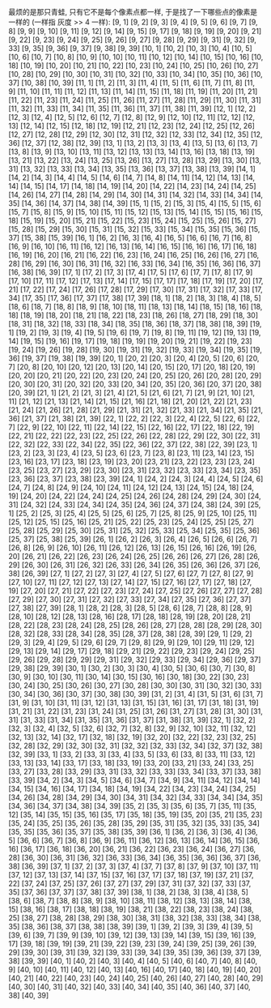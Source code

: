 最烦的是那只青蛙, 只有它不是每个像素点都一样, 于是找了一下哪些点的像素是一样的 (一样指 灰度 >> 4 一样):
[9, 1] [9, 2] [9, 3] [9, 4] [9, 5] [9, 6] [9, 7] [9, 8] [9, 9] [9, 10] [9, 11] [9, 12] [9, 14] [9, 15] [9, 17] [9, 18] [9, 19] [9, 20] [9, 21] [9, 22] [9, 23] [9, 24] [9, 25] [9, 26] [9, 27] [9, 28] [9, 29] [9, 31] [9, 32] [9, 33] [9, 35] [9, 36] [9, 37] [9, 38] [9, 39]
[10, 1] [10, 2] [10, 3] [10, 4] [10, 5] [10, 6] [10, 7] [10, 8] [10, 9] [10, 10] [10, 11] [10, 12] [10, 14] [10, 15] [10, 16] [10, 18] [10, 19] [10, 20] [10, 21] [10, 22] [10, 23] [10, 24] [10, 25] [10, 26] [10, 27] [10, 28] [10, 29] [10, 30] [10, 31] [10, 32] [10, 33] [10, 34] [10, 35] [10, 36] [10, 37] [10, 38] [10, 39]
[11, 1] [11, 2] [11, 3] [11, 4] [11, 5] [11, 6] [11, 7] [11, 8] [11, 9] [11, 10] [11, 11] [11, 12] [11, 13] [11, 14] [11, 15] [11, 18] [11, 19] [11, 20] [11, 21] [11, 22] [11, 23] [11, 24] [11, 25] [11, 26] [11, 27] [11, 28] [11, 29] [11, 30] [11, 31] [11, 32] [11, 33] [11, 34] [11, 35] [11, 36] [11, 37] [11, 38] [11, 39]
[12, 1] [12, 2] [12, 3] [12, 4] [12, 5] [12, 6] [12, 7] [12, 8] [12, 9] [12, 10] [12, 11] [12, 12] [12, 13] [12, 14] [12, 15] [12, 18] [12, 19] [12, 21] [12, 23] [12, 24] [12, 25] [12, 26] [12, 27] [12, 28] [12, 29] [12, 30] [12, 31] [12, 32] [12, 33] [12, 34] [12, 35] [12, 36] [12, 37] [12, 38] [12, 39]
[13, 1] [13, 2] [13, 3] [13, 4] [13, 5] [13, 6] [13, 7] [13, 8] [13, 9] [13, 10] [13, 11] [13, 12] [13, 13] [13, 14] [13, 16] [13, 18] [13, 19] [13, 21] [13, 22] [13, 24] [13, 25] [13, 26] [13, 27] [13, 28] [13, 29] [13, 30] [13, 31] [13, 32] [13, 33] [13, 34] [13, 35] [13, 36] [13, 37] [13, 38] [13, 39]
[14, 1] [14, 2] [14, 3] [14, 4] [14, 5] [14, 6] [14, 7] [14, 8] [14, 11] [14, 12] [14, 13] [14, 14] [14, 15] [14, 17] [14, 18] [14, 19] [14, 20] [14, 22] [14, 23] [14, 24] [14, 25] [14, 26] [14, 27] [14, 28] [14, 29] [14, 30] [14, 31] [14, 32] [14, 33] [14, 34] [14, 35] [14, 36] [14, 37] [14, 38] [14, 39]
[15, 1] [15, 2] [15, 3] [15, 4] [15, 5] [15, 6] [15, 7] [15, 8] [15, 9] [15, 10] [15, 11] [15, 12] [15, 13] [15, 14] [15, 15] [15, 16] [15, 18] [15, 19] [15, 20] [15, 21] [15, 22] [15, 23] [15, 24] [15, 25] [15, 26] [15, 27] [15, 28] [15, 29] [15, 30] [15, 31] [15, 32] [15, 33] [15, 34] [15, 35] [15, 36] [15, 37] [15, 38] [15, 39]
[16, 1] [16, 2] [16, 3] [16, 4] [16, 5] [16, 6] [16, 7] [16, 8] [16, 9] [16, 10] [16, 11] [16, 12] [16, 13] [16, 14] [16, 15] [16, 16] [16, 17] [16, 18] [16, 19] [16, 20] [16, 21] [16, 22] [16, 23] [16, 24] [16, 25] [16, 26] [16, 27] [16, 28] [16, 29] [16, 30] [16, 31] [16, 32] [16, 33] [16, 34] [16, 35] [16, 36] [16, 37] [16, 38] [16, 39]
[17, 1] [17, 2] [17, 3] [17, 4] [17, 5] [17, 6] [17, 7] [17, 8] [17, 9] [17, 10] [17, 11] [17, 12] [17, 13] [17, 14] [17, 15] [17, 17] [17, 18] [17, 19] [17, 20] [17, 21] [17, 22] [17, 24] [17, 26] [17, 28] [17, 29] [17, 30] [17, 31] [17, 32] [17, 33] [17, 34] [17, 35] [17, 36] [17, 37] [17, 38] [17, 39]
[18, 1] [18, 2] [18, 3] [18, 4] [18, 5] [18, 6] [18, 7] [18, 8] [18, 9] [18, 10] [18, 11] [18, 13] [18, 14] [18, 15] [18, 16] [18, 18] [18, 19] [18, 20] [18, 21] [18, 22] [18, 23] [18, 26] [18, 27] [18, 29] [18, 30] [18, 31] [18, 32] [18, 33] [18, 34] [18, 35] [18, 36] [18, 37] [18, 38] [18, 39]
[19, 1] [19, 2] [19, 3] [19, 4] [19, 5] [19, 6] [19, 7] [19, 8] [19, 11] [19, 12] [19, 13] [19, 14] [19, 15] [19, 16] [19, 17] [19, 18] [19, 19] [19, 20] [19, 21] [19, 22] [19, 23] [19, 24] [19, 26] [19, 28] [19, 30] [19, 31] [19, 32] [19, 33] [19, 34] [19, 35] [19, 36] [19, 37] [19, 38] [19, 39]
[20, 1] [20, 2] [20, 3] [20, 4] [20, 5] [20, 6] [20, 7] [20, 8] [20, 10] [20, 12] [20, 13] [20, 14] [20, 15] [20, 17] [20, 18] [20, 19] [20, 20] [20, 21] [20, 22] [20, 23] [20, 24] [20, 25] [20, 26] [20, 28] [20, 29] [20, 30] [20, 31] [20, 32] [20, 33] [20, 34] [20, 35] [20, 36] [20, 37] [20, 38] [20, 39]
[21, 1] [21, 2] [21, 3] [21, 4] [21, 5] [21, 6] [21, 7] [21, 9] [21, 10] [21, 11] [21, 12] [21, 13] [21, 14] [21, 15] [21, 16] [21, 18] [21, 20] [21, 22] [21, 23] [21, 24] [21, 26] [21, 28] [21, 29] [21, 31] [21, 32] [21, 33] [21, 34] [21, 35] [21, 36] [21, 37] [21, 38] [21, 39]
[22, 1] [22, 2] [22, 3] [22, 4] [22, 5] [22, 6] [22, 7] [22, 9] [22, 10] [22, 11] [22, 14] [22, 15] [22, 16] [22, 17] [22, 18] [22, 19] [22, 21] [22, 22] [22, 23] [22, 25] [22, 26] [22, 28] [22, 29] [22, 30] [22, 31] [22, 32] [22, 33] [22, 34] [22, 35] [22, 36] [22, 37] [22, 38] [22, 39]
[23, 1] [23, 2] [23, 3] [23, 4] [23, 5] [23, 6] [23, 7] [23, 8] [23, 11] [23, 14] [23, 15] [23, 16] [23, 17] [23, 18] [23, 19] [23, 20] [23, 21] [23, 22] [23, 23] [23, 24] [23, 25] [23, 27] [23, 29] [23, 30] [23, 31] [23, 32] [23, 33] [23, 34] [23, 35] [23, 36] [23, 37] [23, 38] [23, 39]
[24, 1] [24, 2] [24, 3] [24, 4] [24, 5] [24, 6] [24, 7] [24, 8] [24, 9] [24, 10] [24, 11] [24, 12] [24, 13] [24, 15] [24, 18] [24, 19] [24, 20] [24, 22] [24, 24] [24, 25] [24, 26] [24, 28] [24, 29] [24, 30] [24, 31] [24, 32] [24, 33] [24, 34] [24, 35] [24, 36] [24, 37] [24, 38] [24, 39]
[25, 1] [25, 2] [25, 3] [25, 4] [25, 5] [25, 6] [25, 7] [25, 8] [25, 9] [25, 10] [25, 11] [25, 12] [25, 15] [25, 16] [25, 21] [25, 22] [25, 23] [25, 24] [25, 25] [25, 27] [25, 28] [25, 29] [25, 30] [25, 31] [25, 32] [25, 33] [25, 34] [25, 35] [25, 36] [25, 37] [25, 38] [25, 39]
[26, 1] [26, 2] [26, 3] [26, 4] [26, 5] [26, 6] [26, 7] [26, 8] [26, 9] [26, 10] [26, 11] [26, 12] [26, 13] [26, 15] [26, 16] [26, 19] [26, 20] [26, 21] [26, 22] [26, 23] [26, 24] [26, 25] [26, 26] [26, 27] [26, 28] [26, 29] [26, 30] [26, 31] [26, 32] [26, 33] [26, 34] [26, 35] [26, 36] [26, 37] [26, 38] [26, 39]
[27, 1] [27, 2] [27, 3] [27, 4] [27, 5] [27, 6] [27, 7] [27, 8] [27, 9] [27, 10] [27, 11] [27, 12] [27, 13] [27, 14] [27, 15] [27, 16] [27, 17] [27, 18] [27, 19] [27, 20] [27, 21] [27, 22] [27, 23] [27, 24] [27, 25] [27, 26] [27, 27] [27, 28] [27, 29] [27, 30] [27, 31] [27, 32] [27, 33] [27, 34] [27, 35] [27, 36] [27, 37] [27, 38] [27, 39]
[28, 1] [28, 2] [28, 3] [28, 5] [28, 6] [28, 7] [28, 8] [28, 9] [28, 10] [28, 12] [28, 13] [28, 16] [28, 17] [28, 18] [28, 19] [28, 20] [28, 21] [28, 22] [28, 23] [28, 24] [28, 25] [28, 26] [28, 27] [28, 28] [28, 29] [28, 30] [28, 32] [28, 33] [28, 34] [28, 35] [28, 37] [28, 38] [28, 39]
[29, 1] [29, 2] [29, 3] [29, 4] [29, 5] [29, 6] [29, 7] [29, 8] [29, 9] [29, 10] [29, 11] [29, 12] [29, 13] [29, 14] [29, 17] [29, 18] [29, 21] [29, 22] [29, 23] [29, 24] [29, 25] [29, 26] [29, 28] [29, 29] [29, 31] [29, 32] [29, 33] [29, 34] [29, 36] [29, 37] [29, 38] [29, 39]
[30, 1] [30, 2] [30, 3] [30, 4] [30, 5] [30, 6] [30, 7] [30, 8] [30, 9] [30, 10] [30, 11] [30, 14] [30, 15] [30, 16] [30, 18] [30, 22] [30, 23] [30, 24] [30, 25] [30, 26] [30, 27] [30, 28] [30, 30] [30, 31] [30, 32] [30, 33] [30, 34] [30, 36] [30, 37] [30, 38] [30, 39]
[31, 2] [31, 4] [31, 5] [31, 6] [31, 7] [31, 9] [31, 10] [31, 11] [31, 12] [31, 13] [31, 15] [31, 16] [31, 17] [31, 18] [31, 19] [31, 21] [31, 22] [31, 23] [31, 24] [31, 25] [31, 26] [31, 27] [31, 28] [31, 30] [31, 31] [31, 33] [31, 34] [31, 35] [31, 36] [31, 37] [31, 38] [31, 39]
[32, 1] [32, 2] [32, 3] [32, 4] [32, 5] [32, 6] [32, 7] [32, 8] [32, 9] [32, 10] [32, 11] [32, 12] [32, 13] [32, 14] [32, 17] [32, 18] [32, 19] [32, 20] [32, 22] [32, 23] [32, 25] [32, 28] [32, 29] [32, 30] [32, 31] [32, 32] [32, 33] [32, 34] [32, 37] [32, 38] [32, 39]
[33, 1] [33, 2] [33, 3] [33, 4] [33, 5] [33, 6] [33, 8] [33, 11] [33, 12] [33, 13] [33, 14] [33, 17] [33, 18] [33, 19] [33, 20] [33, 21] [33, 24] [33, 25] [33, 27] [33, 28] [33, 29] [33, 31] [33, 32] [33, 33] [33, 34] [33, 37] [33, 38] [33, 39]
[34, 2] [34, 3] [34, 5] [34, 6] [34, 7] [34, 9] [34, 11] [34, 12] [34, 14] [34, 15] [34, 16] [34, 17] [34, 18] [34, 19] [34, 22] [34, 23] [34, 24] [34, 25] [34, 26] [34, 28] [34, 29] [34, 30] [34, 31] [34, 32] [34, 33] [34, 34] [34, 35] [34, 36] [34, 37] [34, 38] [34, 39]
[35, 2] [35, 3] [35, 6] [35, 7] [35, 11] [35, 12] [35, 14] [35, 15] [35, 16] [35, 17] [35, 18] [35, 19] [35, 20] [35, 21] [35, 23] [35, 24] [35, 25] [35, 26] [35, 28] [35, 29] [35, 31] [35, 32] [35, 33] [35, 34] [35, 35] [35, 36] [35, 37] [35, 38] [35, 39]
[36, 1] [36, 2] [36, 3] [36, 4] [36, 5] [36, 6] [36, 7] [36, 8] [36, 9] [36, 11] [36, 12] [36, 13] [36, 14] [36, 15] [36, 16] [36, 17] [36, 18] [36, 20] [36, 21] [36, 22] [36, 23] [36, 24] [36, 27] [36, 28] [36, 30] [36, 31] [36, 32] [36, 33] [36, 34] [36, 35] [36, 36] [36, 37] [36, 38] [36, 39]
[37, 1] [37, 2] [37, 3] [37, 4] [37, 7] [37, 8] [37, 9] [37, 10] [37, 11] [37, 12] [37, 13] [37, 14] [37, 15] [37, 16] [37, 17] [37, 18] [37, 19] [37, 21] [37, 22] [37, 24] [37, 25] [37, 26] [37, 27] [37, 29] [37, 31] [37, 32] [37, 33] [37, 35] [37, 36] [37, 37] [37, 38] [37, 39]
[38, 1] [38, 2] [38, 3] [38, 4] [38, 5] [38, 6] [38, 7] [38, 8] [38, 9] [38, 10] [38, 11] [38, 12] [38, 13] [38, 14] [38, 15] [38, 16] [38, 17] [38, 18] [38, 19] [38, 21] [38, 22] [38, 23] [38, 24] [38, 25] [38, 27] [38, 28] [38, 29] [38, 30] [38, 31] [38, 32] [38, 33] [38, 34] [38, 35] [38, 36] [38, 37] [38, 38] [38, 39]
[39, 1] [39, 2] [39, 3] [39, 4] [39, 5] [39, 6] [39, 7] [39, 9] [39, 10] [39, 12] [39, 13] [39, 14] [39, 15] [39, 16] [39, 17] [39, 18] [39, 19] [39, 21] [39, 22] [39, 23] [39, 24] [39, 25] [39, 26] [39, 29] [39, 30] [39, 31] [39, 32] [39, 33] [39, 34] [39, 35] [39, 36] [39, 37] [39, 38] [39, 39]
[40, 1] [40, 2] [40, 3] [40, 4] [40, 5] [40, 6] [40, 7] [40, 8] [40, 9] [40, 10] [40, 11] [40, 12] [40, 13] [40, 16] [40, 17] [40, 18] [40, 19] [40, 20] [40, 21] [40, 22] [40, 23] [40, 24] [40, 25] [40, 26] [40, 27] [40, 28] [40, 29] [40, 30] [40, 31] [40, 32] [40, 33] [40, 34] [40, 35] [40, 36] [40, 37] [40, 38] [40, 39]